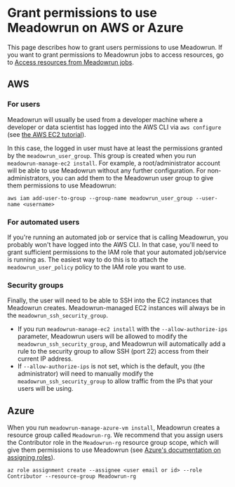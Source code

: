 # Grant permissions to use Meadowrun on AWS or Azure

This page describes how to grant users permissions to use Meadowrun. If you want to
grant permissions to Meadowrun jobs to access resources, go to [Access resources from
Meadowrun jobs](../access_resources).

## AWS

### For users

Meadowrun will usually be used from a developer machine where a developer or data
scientist has logged into the AWS CLI via `aws configure` (see [the AWS EC2
tutorial](../../tutorial/aws_ec2)).

In this case, the logged in user must have at least the permissions granted by the
`meadowrun_user_group`. This group is created when you run `meadowrun-manage-ec2
install`. For example, a root/administrator account will be able to use Meadowrun
without any further configuration. For non-administrators, you can add them to the
Meadowrun user group to give them permissions to use Meadowrun:

```shell
aws iam add-user-to-group --group-name meadowrun_user_group --user-name <username>
```

### For automated users

If you're running an automated job or service that is calling Meadowrun, you probably
won't have logged into the AWS CLI. In that case, you'll need to grant sufficient
permissions to the IAM role that your automated job/service is running as. The easiest
way to do this is to attach the `meadowrun_user_policy` policy to the IAM role you want
to use.

### Security groups

Finally, the user will need to be able to SSH into the EC2 instances that Meadowrun
creates. Meadowrun-managed EC2 instances will always be in the
`meadowrun_ssh_security_group`.

- If you run `meadowrun-manage-ec2 install` with the `--allow-authorize-ips` parameter,
  Meadowrun users will be allowed to modify the `meadowrun_ssh_security_group`, and
  Meadowrun will automatically add a rule to the security group to allow SSH (port 22)
  access from their current IP address.
- If `--allow-authorize-ips` is not set, which is the default, you (the administrator)
  will need to manually modify the `meadowrun_ssh_security_group` to allow traffic from
  the IPs that your users will be using.


## Azure

When you run `meadowrun-manage-azure-vm install`, Meadowrun creates a resource group
called `Meadowrun-rg`. We recommend that you assign users the Contributor role in the
`Meadowrun-rg` resource group scope, which will give them permissions to use Meadowrun
(see [Azure's documentation on assigning
roles](https://docs.microsoft.com/en-us/azure/role-based-access-control/role-assignments-portal)).

```
az role assignment create --assignee <user email or id> --role Contributor --resource-group Meadowrun-rg
```
